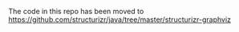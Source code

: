 The code in this repo has been moved to https://github.com/structurizr/java/tree/master/structurizr-graphviz